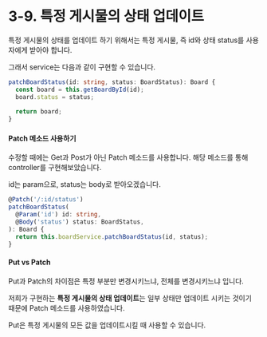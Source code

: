 # 3-9. 특정 게시물의 상태 업데이트

특정 게시물의 상태를 업데이트 하기 위해서는 특정 게시물, 즉 id와 상태 status를 사용자에게 받아야 합니다.

그래서 service는 다음과 같이 구현할 수 있습니다.

```typescript
patchBoardStatus(id: string, status: BoardStatus): Board {
  const board = this.getBoardById(id);
  board.status = status;
    
  return board;
}
```



#### Patch 메소드 사용하기

수정할 때에는 Get과 Post가 아닌 Patch 메소드를 사용합니다. 해당 메소드를 통해 controller를 구현해보았습니다.

id는 param으로, status는 body로 받아오겠습니다.

```typescript
@Patch('/:id/status')
patchBoardStatus(
  @Param('id') id: string,
  @Body('status') status: BoardStatus,
): Board {
  return this.boardService.patchBoardStatus(id, status);
}
```



#### Put vs Patch

Put과 Patch의 차이점은 특정 부분만 변경시키느냐, 전체를 변경시키느냐 입니다.

저희가 구현하는 **특정 게시물의 상태 업데이트**는 일부 상태만 업데이트 시키는 것이기 때문에 Patch 메소드를 사용하였습니다.

Put은 특정 게시물의 모든 값을 업데이트시킬 때 사용할 수 있습니다.

